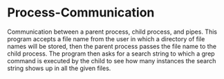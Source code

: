 # Process-Communication
Communication between a parent process, child process, and pipes. This program accepts a file name from the user in which a directory of file names will be stored, then the parent process passes the file name to the child process. The program then asks for a search string to which a grep command is executed by the child to see how many instances the search string shows up in all the given files. 

